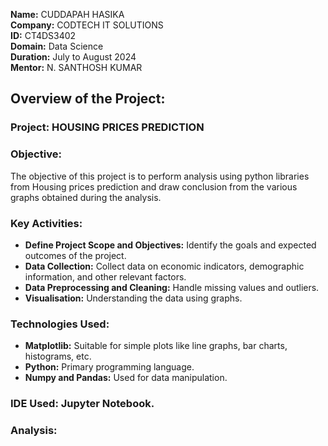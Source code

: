**Name:** CUDDAPAH HASIKA<br>
**Company:** CODTECH IT SOLUTIONS<br>
**ID:** CT4DS3402<br>
**Domain:** Data Science<br>
**Duration:** July to August 2024<br>
**Mentor:** N. SANTHOSH KUMAR<br>

## Overview of the Project:

### Project: HOUSING PRICES PREDICTION 

### Objective:
The objective of this project is to perform analysis using python libraries from Housing prices prediction and draw conclusion from the various graphs obtained during the analysis.

### Key Activities:
- **Define Project Scope and Objectives:** Identify the goals and expected outcomes of the project.<br>
- **Data Collection:** Collect data on economic indicators, demographic information, and other relevant factors.<br>
- **Data Preprocessing and Cleaning:** Handle missing values and outliers.<br>
- **Visualisation:** Understanding the data using graphs.
  
### Technologies Used:
- **Matplotlib:** Suitable for simple plots like line graphs, bar charts, histograms, etc.
- **Python:** Primary programming language.
- **Numpy and Pandas:** Used for data manipulation.

### IDE Used: Jupyter Notebook.

### Analysis:

